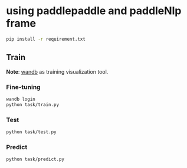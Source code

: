 # using paddlepaddle and paddleNlp frame
```bash
pip install -r requirement.txt
```

## Train
**Note**: [wandb](https://wandb.ai/home) as training visualization tool.


### Fine-tuning
```bash
wandb login 
python task/train.py
```

### Test
```bash
python task/test.py
```

### Predict
```bash
python task/predict.py
```







